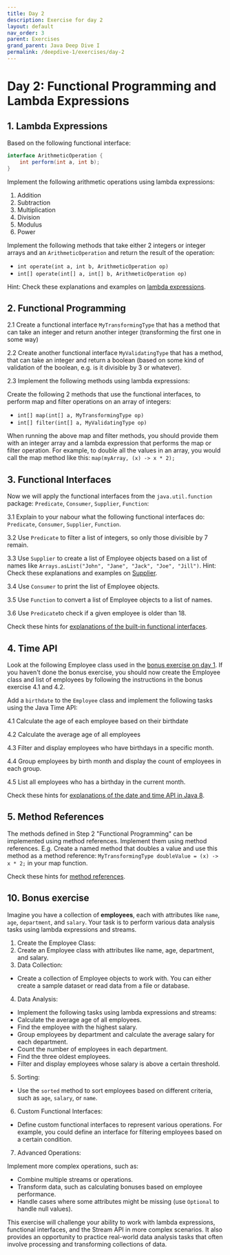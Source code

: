 ```yaml
---
title: Day 2
description: Exercise for day 2
layout: default
nav_order: 3
parent: Exercises
grand_parent: Java Deep Dive I
permalink: /deepdive-1/exercises/day-2
---
```


# Day 2: Functional Programming and Lambda Expressions

## 1. Lambda Expressions

Based on the following functional interface:

```java
interface ArithmeticOperation {
    int perform(int a, int b);
}
```

Implement the following arithmetic operations using lambda expressions:

1. Addition
2. Subtraction
3. Multiplication
4. Division
5. Modulus
6. Power

Implement the following methods that take either 2 integers or integer arrays and an `ArithmeticOperation` and return the result of the operation:

- `int operate(int a, int b, ArithmeticOperation op)`
- `int[] operate(int[] a, int[] b, ArithmeticOperation op)`

Hint: Check these explanations and examples on [lambda expressions](../../toolbox/java/deepdive/lambdas).

## 2. Functional Programming

2.1 Create a functional interface `MyTransformingType` that has a method that can take an integer and return another integer (transforming the first one in some way)

2.2 Create another functional interface `MyValidatingType` that has a method, that can take an integer and return a boolean (based on some kind of validation of the boolean, e.g. is it divisible by 3 or whatever).

2.3 Implement the following methods using lambda expressions:

Create the following 2 methods that use the functional interfaces, to perform map and filter operations on an array of integers:

- `int[] map(int[] a, MyTransformingType op)`
- `int[] filter(int[] a, MyValidatingType op)`

When running the above map and filter methods, you should provide them with an integer array and a lambda expression that performs the map or filter operation. For example, to double all the values in an array, you would call the map method like this: `map(myArray, (x) -> x * 2);`

## 3. Functional Interfaces

Now we will apply the functional interfaces from the `java.util.function` package: `Predicate`, `Consumer`, `Supplier`, `Function`:

3.1 Explain to your nabour what the following functional interfaces do: `Predicate`, `Consumer`, `Supplier`, `Function`.

3.2 Use `Predicate` to filter a list of integers, so only those divisible by 7 remain.

3.3 Use `Supplier` to create a list of Employee objects based on a list of names like `Arrays.asList("John", "Jane", "Jack", "Joe", "Jill")`.
Hint: Check these explanations and examples on [Supplier](./day-2-hints.md#supplier).

3.4 Use `Consumer` to print the list of Employee objects.

3.5 Use `Function` to convert a list of Employee objects to a list of names.

3.6 Use `Predicate`to check if a given employee is older than 18.

Check these hints for [explanations of the built-in functional interfaces](./day-2-hints.md).

## 4. Time API

Look at the following Employee class used in the [bonus exercise on day 1](./day-1.md#4-bonus-exercise). If you haven't done the bonus exercise, you should now create the Employee class and list of employees by following the instructions in the bonus exercise 4.1 and 4.2.

Add a `birthdate` to the `Employee` class and implement the following tasks using the Java Time API:

4.1 Calculate the age of each employee based on their birthdate

4.2 Calculate the average age of all employees

4.3 Filter and display employees who have birthdays in a specific month.

4.4 Group employees by birth month and display the count of employees in each group.

4.5 List all employees who has a birthday in the current month.

Check these hints for [explanations of the date and time API in Java 8](../../toolbox/java/deepdive/datetime.md).

## 5. Method References

The methods defined in Step 2 "Functional Programming" can be implemented using method references. Implement them using method references. E.g. Create a named method that doubles a value and use this method as a method reference: `MyTransformingType doubleValue = (x) -> x * 2;` in your map function.

Check these hints for [method references](../../toolbox/java/deepdive/functional_programming.md#method-references).

## 10. Bonus exercise

Imagine you have a collection of **employees**, each with attributes like `name`, `age`, `department`, and `salary`. Your task is to perform various data analysis tasks using lambda expressions and streams.

1. Create the Employee Class:
2. Create an Employee class with attributes like name, age, department, and salary.
3. Data Collection:

- Create a collection of Employee objects to work with. You can either create a sample dataset or read data from a file or database.

4. Data Analysis:

- Implement the following tasks using lambda expressions and streams:
- Calculate the average age of all employees.
- Find the employee with the highest salary.
- Group employees by department and calculate the average salary for each department.
- Count the number of employees in each department.
- Find the three oldest employees.
- Filter and display employees whose salary is above a certain threshold.

5. Sorting:

- Use the `sorted` method to sort employees based on different criteria, such as `age`, `salary`, or `name`.

6. Custom Functional Interfaces:

- Define custom functional interfaces to represent various operations. For example, you could define an interface for filtering employees based on a certain condition.

7. Advanced Operations:

Implement more complex operations, such as:

- Combine multiple streams or operations.
- Transform data, such as calculating bonuses based on employee performance.
- Handle cases where some attributes might be missing (use `Optional` to handle null values).

This exercise will challenge your ability to work with lambda expressions, functional interfaces, and the Stream API in more complex scenarios. It also provides an opportunity to practice real-world data analysis tasks that often involve processing and transforming collections of data.
